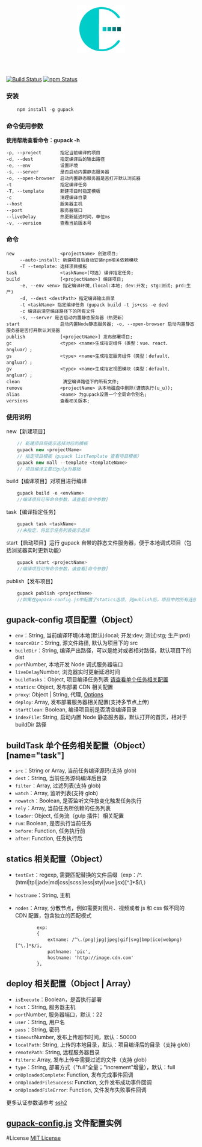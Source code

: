 <h1 align="center"><img src="/doc/assets/images/gupack-128.png" alt="gupack" /><br /><br /></h1>

[![Build Status](https://travis-ci.org/RodeyManager/gupack.svg?branch=master)](https://travis-ci.org/RodeyManager/gupack)
[![npm Status](https://img.shields.io/npm/v/gupack.svg)](https://www.npmjs.com/package/gupack)

### 安装

```javascript
    npm install -g gupack
```

### 命令使用参数

**使用帮助查看命令：gupack -h**

    -p, --project       指定当前编译的项目
    -d, --dest          指定编译后的输出路径
    -e, --env           设置环境
    -s, --server        是否启动内置静态服务器
    -o, --open-browser  启动内置静态服务器是否打开默认浏览器
    -t                  指定编译任务
    -T, --template      新建项目时指定模板
    -c                  清理编译目录
    --host              服务器主机
    --port              服务器端口
    --liveDelay         热更新延迟时间，单位ms
    -v, --version       查看当前版本号

### 命令

    new                 <projectName> 创建项目;
         --auto-install: 新建项目后自动安装npm相关依赖模块
         -T --template: 选择项目模板
    task                <taskName>(可选) 编译指定任务;
    build               [<projectName>] 编译项目;
         -e, --env <env> 指定编译环境,(local:本地; dev:开发; stg:测试; prd:生产)
         -d, --dest <destPath> 指定编译输出目录
         -t <taskName> 指定编译任务（gupack build -t js+css -e dev）
         -c 编译前清空编译路径下的所有文件
         -s, --server 是否启动内置静态服务器（热更新）
    start               启动内置Node静态服务器; -o, --open-browser 启动内置静态服务器是否打开默认浏览器
    publish             [<projectName>] 发布部署项目;
    gc                  <type> <name>生成指定组件（类型：vue、react、angluar）;
    gs                  <type> <name>生成指定服务组件（类型：default、angluar）;
    gv                  <type> <name>生成指定视图模块（类型：default、angluar）;
    clean                清空编译路径下的所有文件;
    remove              <projectName> 从本地磁盘中删除(谨慎执行(u_u));
    alias               <name> 为gupack设置一个全局命令别名;
    versions            查看相关版本;

### 使用说明

new【新建项目】

```javascript
    // 新建项目将提示选择对应的模板
    gupack new <projectName>
    // 指定项目模板（gupack listTemplate 查看项目模板）
    gupack new mall --template <templateName>
    // 项目编译主要已gulp为基础
```

build【编译项目】对项目进行编译

```javascript
    gupack build -e <envName>
    //编译项目可带命令参数，请查看[命令参数]
```

task【编译指定任务】

```javascript
    gupack task <taskName>
    //未指定，将显示任务列表提示选择
```

start【启动项目】运行 gupack 自带的静态文件服务器，便于本地调式项目（包括浏览器实时更新功能）

```javascript
    gupack start <projectName>
    //编译项目可带命令参数，请查看[命令参数]
```

publish【发布项目】

```javascript
    gupack publish <projectName>
    //如果在gupack-config.js中配置了statics选项，则publish后，项目中的所有连接地址都会加上statics中对应配置地址
```

## gupack-config 项目配置（Object）

*   `env`：String, 当前编译环境(本地(默认):local; 开发:dev; 测试:stg; 生产:prd)
*   `sourceDir`：String, 源文件路径, 默认为项目下的 src
*   `buildDir`：String, 编译产出路径，可以是绝对或者相对路径，默认项目下的 dist
*   `port`Number, 本地开发 Node 调式服务器端口
*   `liveDelay`Number, 浏览器实时更新延迟时间
*   `buildTasks`：Object, 项目编译任务列表 [请查看单个任务相关配置](task)
*   `statics`: Object, 发布部署 CDN 相关配置
*   `proxy`: Object | String, 代理, [Options](https://www.npmjs.com/package/http-proxy#options)
*   `deploy`: Array, 发布部署服务器相关配置(支持多节点上传)
*   `startClean`: Boolean, 编译项目前是否清空编译目录
*   `indexFile`: String, 启动内置 Node 静态服务器，默认打开的首页，相对于 buildDir 路径

## buildTask 单个任务相关配置（Object）[name="task"]

*   `src`：String or Array, 当前任务编译源码(支持 glob)
*   `dest`：String, 当前任务源码编译后目录
*   `filter`：Array, 过滤列表(支持 glob)
*   `watch`：Array, 监听列表(支持 glob)
*   `nowatch`：Boolean, 是否监听文件按变化触发任务执行
*   `rely`：Array, 当前任务所依赖的任务列表
*   `loader`: Object, 任务流（gulp 插件）相关配置
*   `run`: Boolean, 是否执行当前任务
*   `before`: Function, 任务执行前
*   `after`: Function, 任务执行后

## statics 相关配置（Object）

*   `testExt`：regexp, 需要匹配替换的文件后缀（exp：/^\.(html|tpl|jade|md|css|scss|less|styl|vue|jsx)[^\.]\*$/i,）
*   `hostname`：String, 主机
*   `nodes`：Array, 分散节点，例如需要对图片、视频或者 js 和 css 做不同的 CDN 配置，包含独立的匹配模式

                exp:
                {
                    extname: /^\.(png|jpg|jpeg|gif|svg|bmp|ico|webpng)[^\.]*$/i,
                    pathname: 'pic',
                    hostname: 'http://image.cdn.com'
                },

## deploy 相关配置（Object | Array）

*   `isExecute`：Boolean，是否执行部署
*   `host`：String, 服务器主机
*   `port`Number, 服务器端口，默认：22
*   `user`：String, 用户名
*   `pass`：String, 密码
*   `timeout`Number, 发布上传超市时间，默认：50000
*   `localPath`: String, 上传的本地目录，默认：项目编译后的目录（支持 glob）
*   `remotePath`: String, 远程服务器目录
*   `filters`: Array, 发布上传中需要过滤的文件（支持 glob）
*   `type`：String, 部署方式（"full"全量；"increment"增量），默认：full
*   `onUploadedComplete`: Function, 发布完成事件回调
*   `onUploadedFileSuccess`: Function, 文件发布成功事件回调
*   `onUploadedFileError`: Function, 文件发布失败事件回调

更多认证参数请参考 [ssh2](https://github.com/mscdex/ssh2)

## [gupack-config.js](https://github.com/RodeyManager/gupack/blob/master/doc/gupack-config.js) 文件配置实例

#License
[MIT License](https://en.wikipedia.org/wiki/MIT_License)
